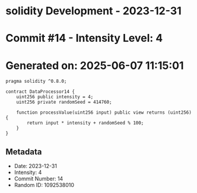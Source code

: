 ﻿# solidity Development - 2023-12-31
# Commit #14 - Intensity Level: 4
# Generated on: 2025-06-07 11:15:01
```solidity
pragma solidity ^0.8.0;

contract DataProcessor14 {
    uint256 public intensity = 4;
    uint256 private randomSeed = 414760;

    function processValue(uint256 input) public view returns (uint256) {
        return input * intensity + randomSeed % 100;
    }
}
```
## Metadata
- Date: 2023-12-31
- Intensity: 4
- Commit Number: 14
- Random ID: 1092538010
